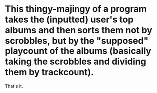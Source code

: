 # This thingy-majingy of a program takes the (inputted) user's top albums and then sorts them not by scrobbles, but by the "supposed" playcount of the albums (basically taking the scrobbles and dividing them by trackcount).

That's it.
